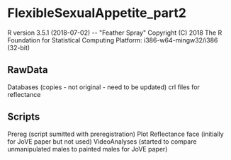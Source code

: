 # FlexibleSexualAppetite_part2

R version 3.5.1 (2018-07-02) -- "Feather Spray"
Copyright (C) 2018 The R Foundation for Statistical Computing
Platform: i386-w64-mingw32/i386 (32-bit)

## RawData

Databases (copies - not original - need to be updated)
crl files for reflectance

## Scripts
Prereg (script sumitted with preregistration)
Plot Reflectance face (initially for JoVE paper but not used)
VideoAnalyses (started to compare unmanipulated males to painted males for JoVE paper)
